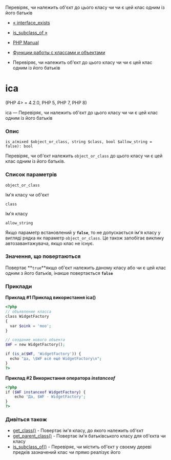 Перевіряє, чи належить об'єкт до цього класу чи чи є цей клас одним із його батьків

-   [« interface\_exists](function.interface-exists.html)
    
-   [is\_subclass\_of »](function.is-subclass-of.html)
    
-   [PHP Manual](index.html)
    
-   [Функции работы с классами и объектами](ref.classobj.html)
    
-   Перевіряє, чи належить об'єкт до цього класу чи чи є цей клас одним із його батьків
    

# іса

(PHP 4> = 4.2.0, PHP 5, PHP 7, PHP 8)

ісa — Перевіряє, чи належить об'єкт до цього класу чи чи є цей клас одним із його батьків

### Опис

```methodsynopsis
is_a(mixed $object_or_class, string $class, bool $allow_string = false): bool
```

Перевіряє, чи об'єкт належить `object_or_class` до цього класу чи є цей клас одним із його батьків.

### Список параметрів

`object_or_class`

Ім'я класу чи об'єкт

`class`

Ім'я класу

`allow_string`

Якщо параметр встановлений у **`false`**, то не допускається ім'я класу у вигляді рядка як параметр `object_or_class`. Це також запобігає виклику автозавантажувача, якщо клас не існує.

### Значення, що повертаються

Повертає **`true`**якщо об'єкт належить даному класу або чи є цей клас одним з його батьків, інакше повертається **`false`**

### Приклади

**Приклад #1 Приклад використання **ісa()****

```php
<?php
// объявление класса
class WidgetFactory
{
  var $oink = 'moo';
}

// создание нового объекта
$WF = new WidgetFactory();

if (is_a($WF, 'WidgetFactory')) {
  echo "да, \$WF всё ещё WidgetFactory\n";
}
?>
```

**Приклад #2 Використання оператора *instanceof***

```php
<?php
if ($WF instanceof WidgetFactory) {
    echo 'Да, $WF - WidgetFactory';
}
?>
```

### Дивіться також

-   [get\_class()](function.get-class.html) - Повертає ім'я класу, до якого належить об'єкт
-   [get\_parent\_class()](function.get-parent-class.html) - Повертає ім'я батьківського класу для об'єкта чи класу
-   [is\_subclass\_of()](function.is-subclass-of.html) - Перевіряє, чи містить об'єкт у своєму дереві предків зазначений клас чи прямо реалізує його